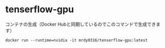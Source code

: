 # tenserflow-gpu

コンテナの生成（Docker Hubと同期しているのでこのコマンドで生成できます）
```
docker run --runtime=nvidia -it mrdy0316/tenserflow-gpu:latest
```
